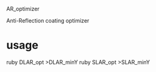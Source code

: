 AR_optimizer

Anti-Reflection coating optimizer

# usage
ruby DLAR_opt >DLAR_minY
ruby SLAR_opt >SLAR_minY

